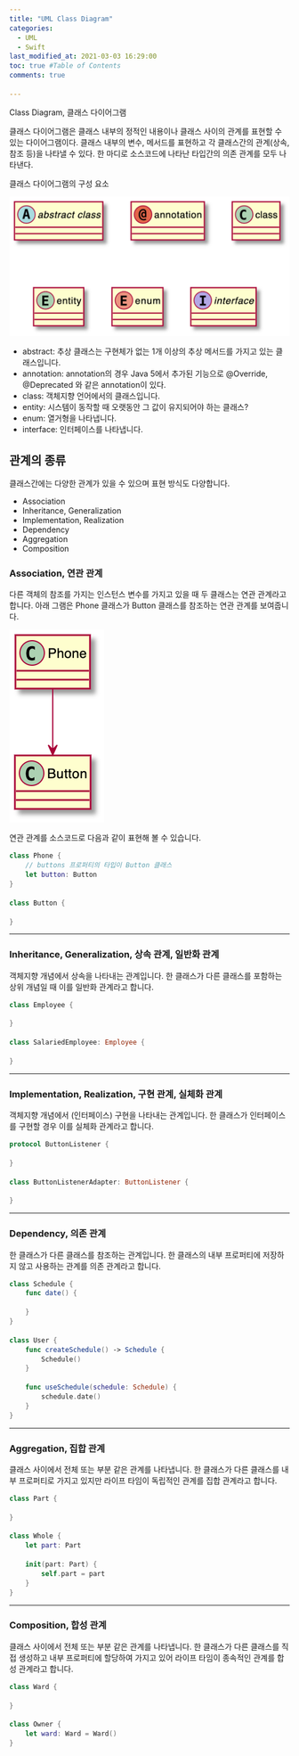 ```yaml
---
title: "UML Class Diagram"
categories: 
  - UML
  - Swift
last_modified_at: 2021-03-03 16:29:00
toc: true #Table of Contents
comments: true

---
```


Class Diagram, 클래스 다이어그램

클래스 다이어그램은 클래스 내부의 정적인 내용이나 클래스 사이의 관계를 표현할 수 있는 다이어그램이다. 클래스 내부의 변수, 메서드를 표현하고 각 클래스간의 관계(상속, 참조 등)을 나타낼 수 있다. 한 마디로 소스코드에 나타난 타입간의 의존 관계를 모두 나타낸다.

클래스 다이어그램의 구성 요소

![2021-03-03-4-34-52-class-diagram-element](/assets/image/2021-03-03-4-34-52-class-diagram-element.png)

- abstract: 추상 클래스는 구현체가 없는 1개 이상의 추상 메서드를 가지고 있는 클래스입니다.
- annotation: annotation의 경우 Java 5에서 추가된 기능으로 @Override, @Deprecated 와 같은 annotation이 있다.
- class: 객체지향 언어에서의 클래스입니다.
- entity: 시스템이 동작할 때 오랫동안 그 값이 유지되어야 하는 클래스?
- enum: 열거형을 나타냅니다.
- interface: 인터페이스를 나타냅니다.

## 관계의 종류

클래스간에는 다양한 관계가 있을 수 있으며 표현 방식도 다양합니다.

- Association
- Inheritance, Generalization
- Implementation, Realization
- Dependency
- Aggregation
- Composition

### Association, 연관 관계

다른 객체의 참조를 가지는 인스턴스 변수를 가지고 있을 때 두 클래스는 연관 관계라고 합니다. 아래 그램은 Phone 클래스가 Button 클래스를 참조하는 연관 관계를 보여줍니다.

![2021-03-03-5-06-02-association](/assets/image/2021-03-03-5-06-02-association.png)

연관 관계를 소스코드로 다음과 같이 표현해 볼 수 있습니다.

```swift
class Phone {
  	// buttons 프로퍼티의 타입이 Button 클래스
    let button: Button
}

class Button {
    
}
```

---

### Inheritance, Generalization, 상속 관계, 일반화 관계

객체지향 개념에서 상속을 나타내는 관계입니다. 한 클래스가 다른 클래스를 포함하는 상위 개념일 때 이를 일반화 관계라고 합니다.

```swift
class Employee {
  
}

class SalariedEmployee: Employee {
  
}
```

---

### Implementation, Realization, 구현 관계, 실체화 관계

객체지향 개념에서 (인터페이스) 구현을 나타내는 관계입니다. 한 클래스가 인터페이스를 구현할 경우 이를 실체화 관계라고 합니다.

```swift
protocol ButtonListener {
  
}

class ButtonListenerAdapter: ButtonListener {
  
}
```

---

### Dependency, 의존 관계

한 클래스가 다른 클래스를 참조하는 관계입니다. 한 클래스의 내부 프로퍼티에 저장하지 않고 사용하는 관계를 의존 관계라고 합니다.

```swift
class Schedule {
    func date() {
      
    }
}

class User {
    func createSchedule() -> Schedule {
        Schedule()
    }
  
    func useSchedule(schedule: Schedule) {
        schedule.date()
    }
}
```

---

### Aggregation, 집합 관계

클래스 사이에서 전체 또는 부분 같은 관계를 나타냅니다. 한 클래스가 다른 클래스를 내부 프로퍼티로 가지고 있지만 라이프 타임이 독립적인 관계를 집합 관계라고 합니다.

```swift
class Part {
  
}

class Whole {
    let part: Part

    init(part: Part) {
        self.part = part
    }
}
```

---

### Composition, 합성 관계

클래스 사이에서 전체 또는 부분 같은 관계를 나타냅니다. 한 클래스가 다른 클래스를 직접 생성하고 내부 프로퍼티에 할당하여 가지고 있어 라이프 타임이 종속적인 관계를 합성 관계라고 합니다.

```swift
class Ward {
  
}

class Owner {
    let ward: Ward = Ward()
}
```

